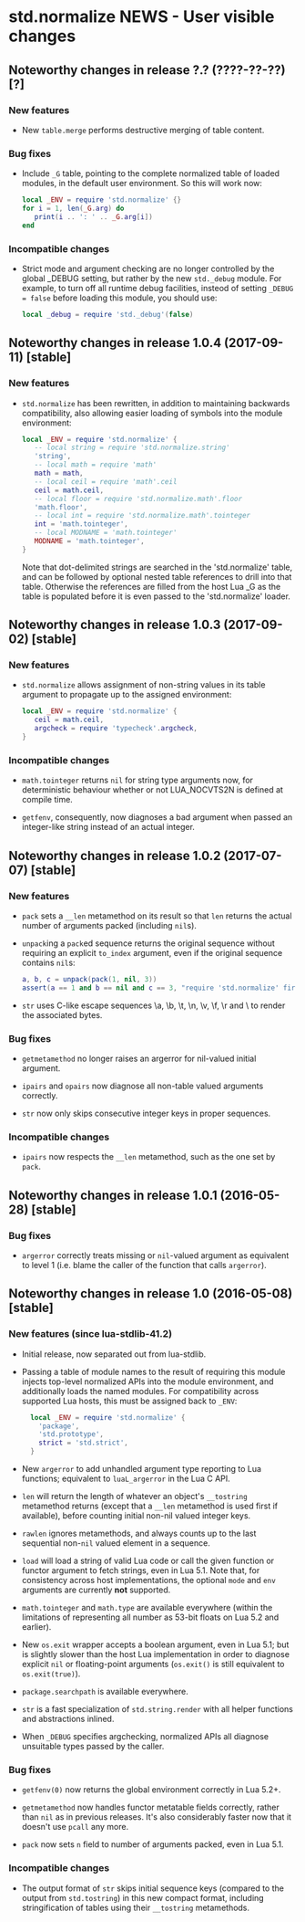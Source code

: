 # std.normalize NEWS - User visible changes

## Noteworthy changes in release ?.? (????-??-??) [?]

### New features

  - New `table.merge` performs destructive merging of table content.

### Bug fixes

  - Include `_G` table, pointing to the complete normalized table
    of loaded modules, in the default user environment.  So this
    will work now:

    ```lua
    local _ENV = require 'std.normalize' {}
    for i = 1, len(_G.arg) do
       print(i .. ': ' .. _G.arg[i])
    end
    ```

### Incompatible changes

  - Strict mode and argument checking are no longer controlled by the
    global _DEBUG setting, but rather by the new `std._debug` module.
    For example, to turn off all runtime debug facilities, insteod of
    setting `_DEBUG = false` before loading this module, you should use:

    ```lua
    local _debug = require 'std._debug'(false)
    ```


## Noteworthy changes in release 1.0.4 (2017-09-11) [stable]

### New features

  - `std.normalize` has been rewritten, in addition to maintaining
    backwards compatibility, also allowing easier loading of symbols
    into the module environment:

    ```lua
    local _ENV = require 'std.normalize' {
       -- local string = require 'std.normalize.string'
       'string',
       -- local math = require 'math'
       math = math,
       -- local ceil = require 'math'.ceil
       ceil = math.ceil,
       -- local floor = require 'std.normalize.math'.floor
       'math.floor',
       -- local int = require 'std.normalize.math'.tointeger
       int = 'math.tointeger',
       -- local MODNAME = 'math.tointeger'
       MODNAME = 'math.tointeger',
    }
    ```

    Note that dot-delimited strings are searched in the 'std.normalize'
    table, and can be followed by optional nested table references to
    drill into that table.  Otherwise the references are filled from
    the host Lua _G as the table is populated before it is even passed
    to the 'std.normalize' loader.


## Noteworthy changes in release 1.0.3 (2017-09-02) [stable]

### New features

  - `std.normalize` allows assignment of non-string values in its table
    argument to propagate up to the assigned environment:

    ```lua
    local _ENV = require 'std.normalize' {
       ceil = math.ceil,
       argcheck = require 'typecheck'.argcheck,
    }
    ```

### Incompatible changes

  - `math.tointeger` returns `nil` for string type arguments now, for
    deterministic behaviour whether or not LUA_NOCVTS2N is defined at
    compile time.

  - `getfenv`, consequently, now diagnoses a bad argument when passed an
    integer-like string instead of an actual integer.


## Noteworthy changes in release 1.0.2 (2017-07-07) [stable]

### New features

  - `pack` sets a `__len` metamethod on its result so that `len` returns
    the actual number of arguments packed (including `nil`s).

  - `unpack`ing a `pack`ed sequence returns the original sequence without
    requiring an explicit `to_index` argument, even if the original
    sequence contains `nil`s:

    ```lua
    a, b, c = unpack(pack(1, nil, 3))
    assert(a == 1 and b == nil and c == 3, "require 'std.normalize' first!")
    ```

  - `str` uses C-like escape sequences \a, \b, \t, \n, \v, \f, \r and \\
    to render the associated bytes.

### Bug fixes

  - `getmetamethod` no longer raises an argerror for nil-valued
    initial argument.

  - `ipairs` and `opairs` now diagnose all non-table valued arguments
     correctly.

  - `str` now only skips consecutive integer keys in proper sequences.

### Incompatible changes

  - `ipairs` now respects the `__len` metamethod, such as the one set by
    `pack`.


## Noteworthy changes in release 1.0.1 (2016-05-28) [stable]

### Bug fixes

  - `argerror` correctly treats missing or `nil`-valued argument
    as equivalent to level 1 (i.e. blame the caller of the function
    that calls `argerror`).


## Noteworthy changes in release 1.0 (2016-05-08) [stable]

### New features (since lua-stdlib-41.2)

  - Initial release, now separated out from lua-stdlib.

  - Passing a table of module names to the result of requiring this
    module injects top-level normalized APIs into the module
    environment, and additionally loads the named modules.  For
    compatibility across supported Lua hosts, this must be assigned
    back to `_ENV`:

    ```lua
      local _ENV = require 'std.normalize' {
        'package',
        'std.prototype',
        strict = 'std.strict',
      }
    ```

  - New `argerror` to add unhandled argument type reporting to Lua
    functions; equivalent to `luaL_argerror` in the Lua C API.

  - `len` will return the length of whatever an object's `__tostring`
    metamethod returns (except that a `__len` metamethod is used first
    if available), before counting initial non-nil valued integer
    keys.

  - `rawlen` ignores metamethods, and always counts up to the last
    sequential non-`nil` valued element in a sequence.

  - `load` will load a string of valid Lua code or call the given
    function or functor argument to fetch strings, even in Lua 5.1.
    Note that, for consistency across host implementations, the optional
    `mode` and `env` arguments are currently **not** supported.

  - `math.tointeger` and `math.type` are available everywhere (within
    the limitations of representing all number as 53-bit floats on Lua
    5.2 and earlier).

  - New `os.exit` wrapper accepts a boolean argument, even in Lua 5.1;
    but is slightly slower than the host Lua implementation in order to
    diagnose explicit `nil` or floating-point arguments (`os.exit()` is
    still equivalent to `os.exit(true)`).

  - `package.searchpath` is available everywhere.

  - `str` is a fast specialization of `std.string.render`
    with all helper functions and abstractions inlined.

  - When `_DEBUG` specifies argchecking, normalized APIs all diagnose
    unsuitable types passed by the caller.

### Bug fixes

  - `getfenv(0)` now returns the global environment correctly in
    Lua 5.2+.

  - `getmetamethod` now handles functor metatable fields correctly,
    rather than `nil` as in previous releases.  It's also considerably
    faster now that it doesn't use `pcall` any more.

  - `pack` now sets `n` field to number of arguments packed, even in
    Lua 5.1.

### Incompatible changes

  - The output format of `str` skips initial sequence keys (compared to
    the output from `std.tostring`) in this new compact format, including
    stringification of tables using their `__tostring` metamethods.

